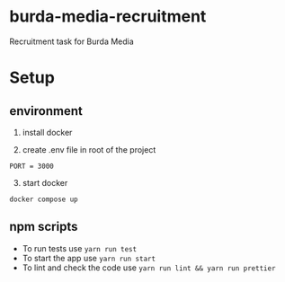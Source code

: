 # burda-media-recruitment

Recruitment task for Burda Media


# Setup

## environment

1. install docker

2. create .env file in root of the project

```
PORT = 3000
```

3. start docker

```
docker compose up
```

## npm scripts

- To run tests use `yarn run test`
- To start the app use `yarn run start`
- To lint and check the code use `yarn run lint && yarn run prettier`